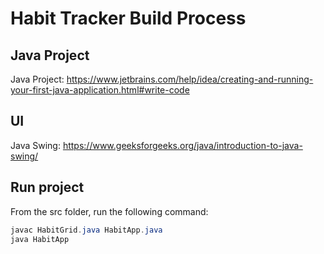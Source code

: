 # Habit Tracker Build Process

## Java Project

Java Project: https://www.jetbrains.com/help/idea/creating-and-running-your-first-java-application.html#write-code

## UI

Java Swing: https://www.geeksforgeeks.org/java/introduction-to-java-swing/

## Run project

From the src folder, run the following command:
```java
javac HabitGrid.java HabitApp.java
java HabitApp
```
